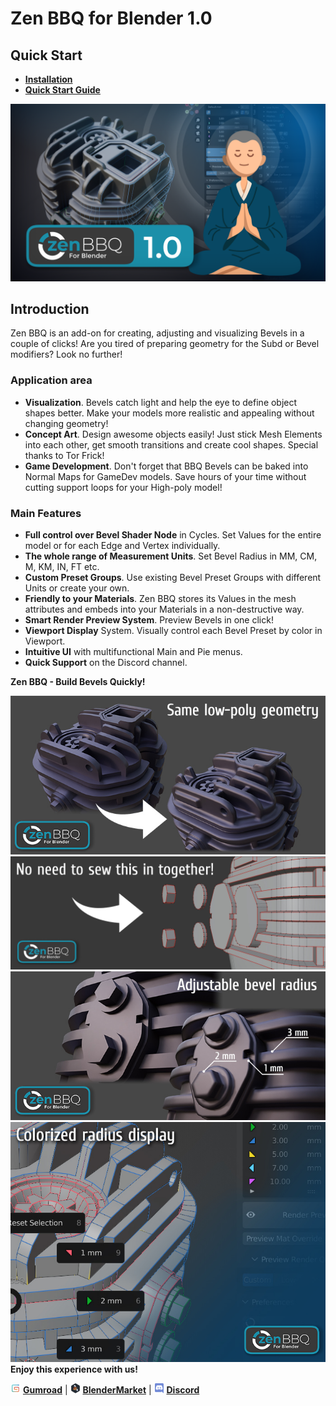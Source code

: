 # Zen BBQ for Blender 1.0

## Quick Start

- [**Installation**](https://zen-masters.github.io/Zen-BBQ/installation/)
- [**Quick Start Guide**](https://zen-masters.github.io/Zen-BBQ/quickstart/)

![Intro Zen BBQ](mkdocs/img/IntroBBQ.png)

## Introduction

Zen BBQ is an add-on for creating, adjusting and visualizing Bevels in a couple of clicks! Are you tired of preparing geometry for the Subd or Bevel modifiers? Look no further! 

### Application area
- **Visualization**. Bevels catch light and help the eye to define object shapes better. Make your models more realistic and appealing without changing geometry!
- **Concept Art**. Design awesome objects easily! Just stick Mesh Elements into each other, get smooth transitions and create cool shapes. Special thanks to Tor Frick!
- **Game Development**. Don't forget that BBQ Bevels can be baked into Normal Maps for GameDev models. Save hours of your time without cutting support loops for your High-poly model!

### Main Features
- **Full control over Bevel Shader Node** in Cycles. Set Values for the entire model or for each Edge and Vertex individually.
- **The whole range of Measurement Units**. Set Bevel Radius in MM, CM, M, KM, IN, FT etc.
- **Custom Preset Groups**. Use existing Bevel Preset Groups with different Units or create your own.
- **Friendly to your Materials**. Zen BBQ stores its Values in the mesh attributes and embeds into your Materials in a non-destructive way.
- **Smart Render Preview System**. Preview Bevels in one click!
- **Viewport Display** System. Visually control each Bevel Preset by color in Viewport.
- **Intuitive UI** with multifunctional Main and Pie menus.
- **Quick Support** on the Discord channel.

 **Zen BBQ - Build Bevels Quickly!**

![Same Lowpoly Geometry](mkdocs/img/promo-images/Carburetor_Before_After.jpg)
<br />
![No need to sew together](mkdocs/img/promo-images/Carburetor_Nosew.jpg)
<br />
![Adjustable Bevel Radius](mkdocs/img/promo-images/Carburetor_Controllable_Radii.jpg)
<br />
![Colorized Edge Display](mkdocs/img/promo-images/Carburetor_Colorized_Display.jpg)
**Enjoy this experience with us!**

![Gumroad](mkdocs/img/icons/services/gumroad-16.png) [**Gumroad**](https://sergeytyapkin.gumroad.com/l/zenbbq) | ![BlenderMarket](mkdocs/img/icons/services/blendermarket-16.png) [**BlenderMarket**](https://www.blendermarket.com/products/zen-bbq) | ![Discord](mkdocs/img/icons/services/discord-16.png) [**Discord**](https://discord.gg/wGpFeME)